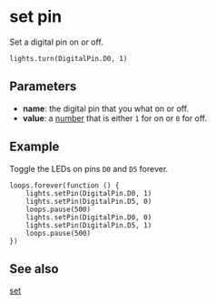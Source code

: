 # set pin
 
Set a digital pin on or off.

```sig
lights.turn(DigitalPin.D0, 1)
```

## Parameters

* **name**: the digital pin that you what on or off.
* **value**: a [number](/types/number) that is either `1` for on or `0` for off.

## Example

Toggle the LEDs on pins `D0` and `D5` forever.

```blocks
loops.forever(function () {
    lights.setPin(DigitalPin.D0, 1)
    lights.setPin(DigitalPin.D5, 0)
    loops.pause(500)
    lights.setPin(DigitalPin.D0, 0)
    lights.setPin(DigitalPin.D5, 1)
    loops.pause(500)
})
```

## See also

[set](/reference/lights/set)

